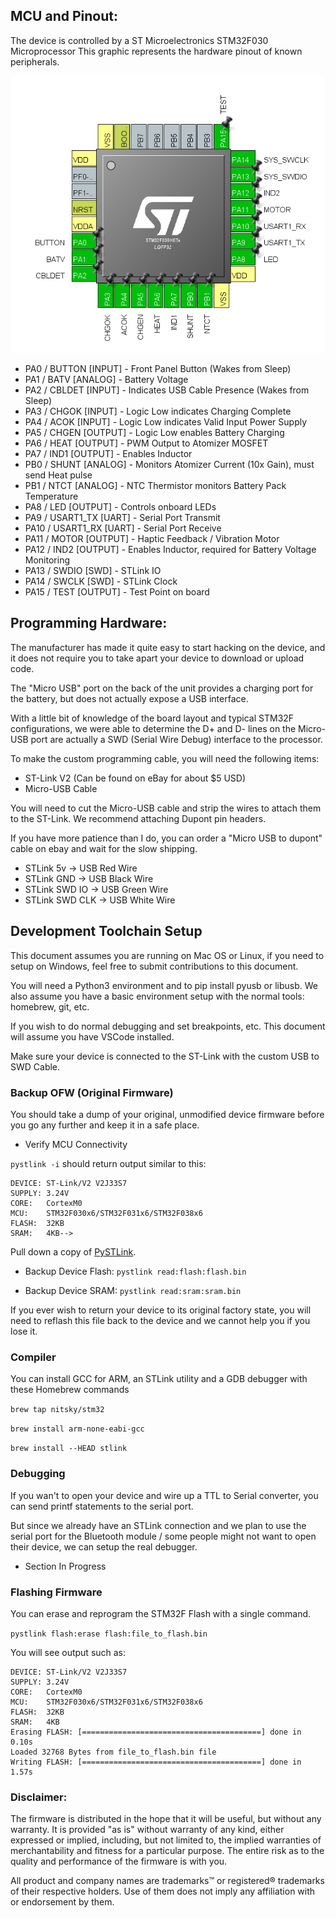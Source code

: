 ## MCU and Pinout:
The device is controlled by a ST Microelectronics STM32F030 Microprocessor
This graphic represents the hardware pinout of known peripherals.

![Curent Pinout](stm32f_pinout.png)

* PA0 / BUTTON [INPUT] - Front Panel Button (Wakes from Sleep)
* PA1 / BATV [ANALOG] - Battery Voltage
* PA2 / CBLDET [INPUT] - Indicates USB Cable Presence (Wakes from Sleep)
* PA3 / CHGOK [INPUT] - Logic Low indicates Charging Complete
* PA4 / ACOK [INPUT] - Logic Low indicates Valid Input Power Supply
* PA5 / CHGEN [OUTPUT] - Logic Low enables Battery Charging
* PA6 / HEAT [OUTPUT] - PWM Output to Atomizer MOSFET
* PA7 / IND1 [OUTPUT] - Enables Inductor
* PB0 / SHUNT [ANALOG] - Monitors Atomizer Current (10x Gain), must send Heat pulse
* PB1 / NTCT [ANALOG] - NTC Thermistor monitors Battery Pack Temperature
* PA8 / LED [OUTPUT] - Controls onboard LEDs
* PA9 / USART1_TX [UART] - Serial Port Transmit
* PA10 / USART1_RX [UART] - Serial Port Receive
* PA11 / MOTOR [OUTPUT] - Haptic Feedback / Vibration Motor
* PA12 / IND2 [OUTPUT] - Enables Inductor, required for Battery Voltage Monitoring
* PA13 / SWDIO [SWD] - STLink IO
* PA14 / SWCLK [SWD] - STLink Clock
* PA15 / TEST [OUTPUT] - Test Point on board

## Programming Hardware:
The manufacturer has made it quite easy to start hacking on the device, and it does not require you to take apart your device to download or upload code.

The "Micro USB" port on the back of the unit provides a charging port for the battery, but does not actually expose a USB interface.

With a little bit of knowledge of the board layout and typical STM32F configurations, we were able to determine the D+ and D- lines on the Micro-USB port are actually a SWD (Serial Wire Debug) interface to the processor.

To make the custom programming cable, you will need the following items:

- ST-Link V2 (Can be found on eBay for about $5 USD)
- Micro-USB Cable

You will need to cut the Micro-USB cable and strip the wires to attach them to the ST-Link. We recommend attaching Dupont pin headers.

If you have more patience than I do, you can order a "Micro USB to dupont" cable on ebay and wait for the slow shipping.

- STLink 5v -> USB Red Wire
- STLink GND -> USB Black Wire
- STLink SWD IO -> USB Green Wire
- STLink SWD CLK -> USB White Wire


## Development Toolchain Setup
This document assumes you are running on Mac OS or Linux, if you need to setup on Windows, feel free to submit contributions to this document.

You will need a Python3 environment and to pip install pyusb or libusb. We also assume you have a basic environment setup with the normal tools: homebrew, git, etc.

If you wish to do normal debugging and set breakpoints, etc. This document will assume you have VSCode installed.

Make sure your device is connected to the ST-Link with the custom USB to SWD Cable.

### Backup OFW (Original Firmware)
You should take a dump of your original, unmodified device firmware before you go any further and keep it in a safe place.

- Verify MCU Connectivity

`pystlink -i` should return output similar to this:

```
DEVICE: ST-Link/V2 V2J33S7
SUPPLY: 3.24V
CORE:   CortexM0
MCU:    STM32F030x6/STM32F031x6/STM32F038x6
FLASH:  32KB
SRAM:   4KB-->
```

Pull down a copy of [PySTLink](https://github.com/pavelrevak/pystlink.git).

- Backup Device Flash: `pystlink read:flash:flash.bin`

- Backup Device SRAM: `pystlink read:sram:sram.bin`

If you ever wish to return your device to its original factory state, you will need to reflash this file back to the device and we cannot help you if you lose it.

### Compiler

You can install GCC for ARM, an STLink utility and a GDB debugger with these Homebrew commands

`brew tap nitsky/stm32`

`brew install arm-none-eabi-gcc`

`brew install --HEAD stlink`

### Debugging

If you wan't to open your device and wire up a TTL to Serial converter, you can send printf statements to the serial port.

But since we already have an STLink connection and we plan to use the serial port for the Bluetooth module / some people might not want to open their device, we can setup the real debugger.

- Section In Progress

### Flashing Firmware

You can erase and reprogram the STM32F Flash with a single command.

`pystlink flash:erase flash:file_to_flash.bin`

You will see output such as:

```
DEVICE: ST-Link/V2 V2J33S7
SUPPLY: 3.24V
CORE:   CortexM0
MCU:    STM32F030x6/STM32F031x6/STM32F038x6
FLASH:  32KB
SRAM:   4KB
Erasing FLASH: [========================================] done in 0.10s
Loaded 32768 Bytes from file_to_flash.bin file
Writing FLASH: [========================================] done in 1.57s
```

### Disclaimer:
The firmware is distributed in the hope that it will be useful, but without any warranty. It is provided "as is" without warranty of any kind, either expressed or implied, including, but not limited to, the implied warranties of merchantability and fitness for a particular purpose. The entire risk as to the quality and performance of the firmware is with you.

All product and company names are trademarks™ or registered® trademarks of their respective holders. Use of them does not imply any affiliation with or endorsement by them.